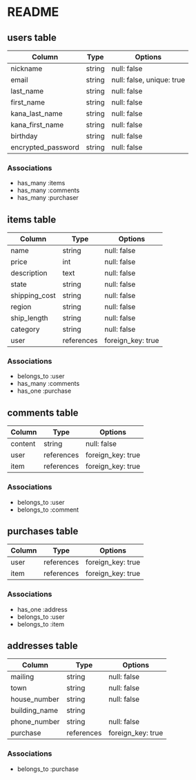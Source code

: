 # README

## users table
| Column             | Type   | Options                   | 
| ------------------ | ------ | ------------------------- |
| nickname           | string | null: false               |
| email              | string | null: false, unique: true | 
| last_name          | string | null: false               |
| first_name         | string | null: false               |
| kana_last_name     | string | null: false               |
| kana_first_name    | string | null: false               |
| birthday           | string | null: false               |
| encrypted_password | string | null: false               |

### Associations
- has_many :items
- has_many :comments
- has_many :purchaser

## items table
| Column        | Type          | Options                   |
| ------------- | ------------- | ------------------------- |
| name          | string        | null: false               | 
| price         | int           | null: false               |
| description   | text          | null: false               |
| state         | string        | null: false               |
| shipping_cost | string        | null: false               |
| region        | string        | null: false               |
| ship_length   | string        | null: false               |
| category      | string        | null: false               |
| user          | references    | foreign_key: true         |

### Associations
- belongs_to :user
- has_many :comments
- has_one  :purchase

## comments table
| Column  | Type       | Options                   | 
| ------- | ---------- | ------------------------- |
| content | string     | null: false               |
| user    | references | foreign_key: true         |
| item    | references | foreign_key: true         |

### Associations
- belongs_to :user
- belongs_to :comment

## purchases table
| Column | Type       | Options                   | 
| ------ | ---------- | ------------------------- |
| user   | references | foreign_key: true         |
| item   | references | foreign_key: true         |

### Associations
- has_one :address
- belongs_to :user
- belongs_to :item

## addresses table
| Column        | Type       | Options                   | 
| ------------- | ---------- | ------------------------- |
| mailing       | string     | null: false               |
| town          | string     | null: false               |          
| house_number  | string     | null: false               |
| building_name | string     |                           |
| phone_number  | string     | null: false               |          
| purchase      | references | foreign_key: true         | 

### Associations
- belongs_to :purchase

